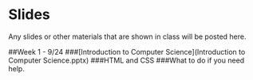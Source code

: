 # Slides
Any slides or other materials that are shown in class will be posted here.

##Week 1 - 9/24
###[Introduction to Computer Science](Introduction to Computer Science.pptx)
###HTML and CSS
###What to do if you need help.
